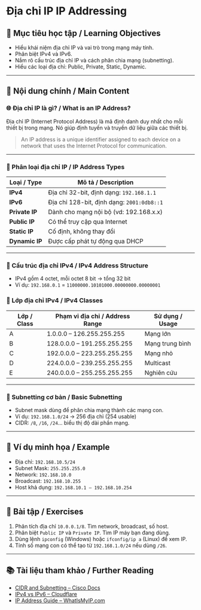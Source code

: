 # Địa chỉ IP   IP Addressing

## 🎯 Mục tiêu học tập / Learning Objectives

- Hiểu khái niệm địa chỉ IP và vai trò trong mạng máy tính.
- Phân biệt IPv4 và IPv6.
- Nắm rõ cấu trúc địa chỉ IP và cách phân chia mạng (subnetting).
- Hiểu các loại địa chỉ: Public, Private, Static, Dynamic.

---

## 📘 Nội dung chính / Main Content

### 🌐 Địa chỉ IP là gì? / What is an IP Address?

Địa chỉ IP (Internet Protocol Address) là mã định danh duy nhất cho mỗi thiết bị trong mạng. Nó giúp định tuyến và truyền dữ liệu giữa các thiết bị.

> An IP address is a unique identifier assigned to each device on a network that uses the Internet Protocol for communication.

---

### 🧮 Phân loại địa chỉ IP / IP Address Types

| Loại / Type     | Mô tả / Description                          |
|------------------|-----------------------------------------------|
| **IPv4**        | Địa chỉ 32-bit, định dạng: `192.168.1.1`     |
| **IPv6**        | Địa chỉ 128-bit, định dạng: `2001:0db8::1`   |
| **Private IP**  | Dành cho mạng nội bộ (vd: 192.168.x.x)       |
| **Public IP**   | Có thể truy cập qua Internet                 |
| **Static IP**   | Cố định, không thay đổi                     |
| **Dynamic IP**  | Được cấp phát tự động qua DHCP              |

---

### 🧱 Cấu trúc địa chỉ IPv4 / IPv4 Address Structure

- IPv4 gồm 4 octet, mỗi octet 8 bit → tổng 32 bit
- Ví dụ: `192.168.0.1` = `11000000.10101000.00000000.00000001`

### 🔢 Lớp địa chỉ IPv4 / IPv4 Classes

| Lớp / Class | Phạm vi địa chỉ / Address Range     | Sử dụng / Usage       |
|-------------|-------------------------------------|------------------------|
| A           | 1.0.0.0 – 126.255.255.255           | Mạng lớn               |
| B           | 128.0.0.0 – 191.255.255.255         | Mạng trung bình        |
| C           | 192.0.0.0 – 223.255.255.255         | Mạng nhỏ               |
| D           | 224.0.0.0 – 239.255.255.255         | Multicast              |
| E           | 240.0.0.0 – 255.255.255.255         | Nghiên cứu             |

---

### 🧮 Subnetting cơ bản / Basic Subnetting

- Subnet mask dùng để phân chia mạng thành các mạng con.
- Ví dụ: `192.168.1.0/24` → 256 địa chỉ (254 usable)
- CIDR: `/8`, `/16`, `/24`… biểu thị độ dài phần mạng.

---

## 🧠 Ví dụ minh họa / Example

- Địa chỉ: `192.168.10.5/24`
- Subnet Mask: `255.255.255.0`
- Network: `192.168.10.0`
- Broadcast: `192.168.10.255`
- Host khả dụng: `192.168.10.1 – 192.168.10.254`

---

## 📝 Bài tập / Exercises

1. Phân tích địa chỉ `10.0.0.1/8`. Tìm network, broadcast, số host.
2. Phân biệt `Public IP` và `Private IP`. Tìm IP máy bạn đang dùng.
3. Dùng lệnh `ipconfig` (Windows) hoặc `ifconfig/ip a` (Linux) để xem IP.
4. Tính số mạng con có thể tạo từ `192.168.1.0/24` nếu dùng `/26`.

---

## 📚 Tài liệu tham khảo / Further Reading

- [CIDR and Subnetting – Cisco Docs](https://www.cisco.com/c/en/us/support/docs/ip/routing-information-protocol-rip/13788-3.html)
- [IPv4 vs IPv6 – Cloudflare](https://www.cloudflare.com/learning/ddos/glossary/internet-protocol/)
- [IP Address Guide – WhatIsMyIP.com](https://www.whatismyip.com/ip-address-classes/)
